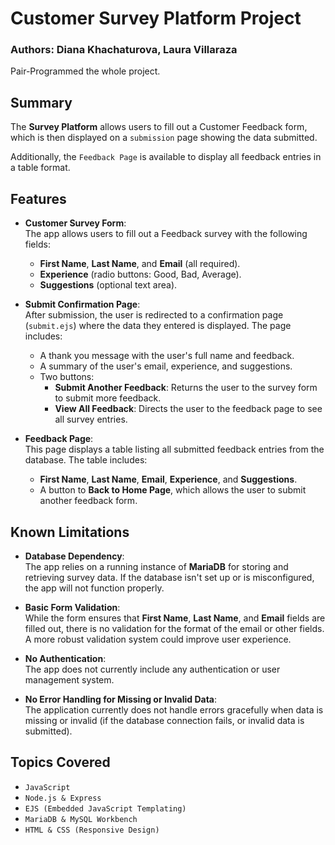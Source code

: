 # Customer Survey Platform Project

### Authors: Diana Khachaturova, Laura Villaraza 
Pair-Programmed the whole project.

## Summary

The **Survey Platform** allows users to fill out a Customer Feedback form, which is then displayed on a `submission` page showing the data submitted. 

Additionally, the `Feedback Page` is available to display all feedback entries in a table format.

## Features

- **Customer Survey Form**:  
  The app allows users to fill out a Feedback survey with the following fields:
  - **First Name**, **Last Name**, and **Email** (all required).
  - **Experience** (radio buttons: Good, Bad, Average).
  - **Suggestions** (optional text area).

- **Submit Confirmation Page**:  
  After submission, the user is redirected to a confirmation page (`submit.ejs`) where the data they entered is displayed. The page includes:
  - A thank you message with the user's full name and feedback.
  - A summary of the user's email, experience, and suggestions.
  - Two buttons:
    - **Submit Another Feedback**: Returns the user to the survey form to submit more feedback.
    - **View All Feedback**: Directs the user to the feedback page to see all survey entries.

- **Feedback Page**:  
  This page displays a table listing all submitted feedback entries from the database. The table includes:
  - **First Name**, **Last Name**, **Email**, **Experience**, and **Suggestions**.
  - A button to **Back to Home Page**, which allows the user to submit another feedback form.

## Known Limitations

- **Database Dependency**:  
  The app relies on a running instance of **MariaDB** for storing and retrieving survey data. If the database isn't set up or is misconfigured, the app will not function properly.

- **Basic Form Validation**:  
  While the form ensures that **First Name**, **Last Name**, and **Email** fields are filled out, there is no validation for the format of the email or other fields. A more robust validation system could improve user experience.

- **No Authentication**:  
  The app does not currently include any authentication or user management system.

- **No Error Handling for Missing or Invalid Data**:  
  The application currently does not handle errors gracefully when data is missing or invalid (if the database connection fails, or invalid data is submitted).

## Topics Covered
- `JavaScript`
- `Node.js & Express`
- `EJS (Embedded JavaScript Templating)`
- `MariaDB & MySQL Workbench`
- `HTML & CSS (Responsive Design)`